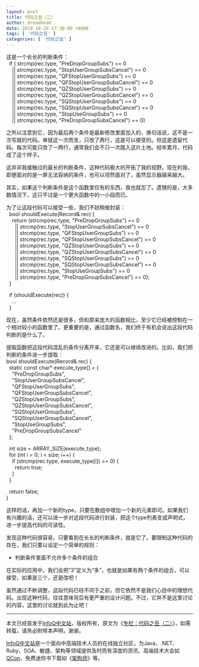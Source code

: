 ```yaml
---
layout: post
title: 代码之丑（二）
author: dreamhead
date: 2010-10-28 17:30:00 +0800
tags: [ '代码之丑' ]
categories: [ '代码之丑' ]
---
```


这是一个长长的判断条件：  
&nbsp; if ( strcmp(rec.type, "PreDropGroupSubs") == 0  
&nbsp;&nbsp;&nbsp; || strcmp(rec.type, "StopUserGroupSubsCancel") == 0  
&nbsp;&nbsp;&nbsp; || strcmp(rec.type, "QFStopUserGroupSubs") == 0  
&nbsp;&nbsp;&nbsp; || strcmp(rec.type, "QFStopUserGroupSubsCancel") == 0  
&nbsp;&nbsp;&nbsp; || strcmp(rec.type, "QZStopUserGroupSubs") == 0  
&nbsp;&nbsp;&nbsp; || strcmp(rec.type, "QZStopUserGroupSubsCancel") == 0  
&nbsp;&nbsp;&nbsp; || strcmp(rec.type, "SQStopUserGroupSubs") == 0  
&nbsp;&nbsp;&nbsp; || strcmp(rec.type, "SQStopUserGroupSubsCancel") == 0  
&nbsp;&nbsp;&nbsp; || strcmp(rec.type, "StopUseGroupSubs") == 0  
&nbsp;&nbsp;&nbsp; || strcmp(rec.type, "PreDropGroupSubsCancel") == 0)  
  
之所以注意到它，因为最后两个条件是最新修改里面加入的，换句话说，这不是一次写就的代码。单就这一次而言，只改了两行，这是可以接受的。但这是遗留代码。每次可能只改了一两行，通常我们会不只一次踏入这片土地。经年累月，代码成了这个样子。  
  
这并非我接触过的最长的判断条件，这种代码极大的开拓了我的视野。现在的我，即便面对的是一屏无法容纳的条件，也可以坦然面对了，虽然显示器越来越大。  
  
其实，如果这个判断条件是这个函数里仅有的东西，我也就忍了。遗憾的是，大多数情况下，这只不过是一个更大函数中的一小段而已。  
  
为了让这段代码可以接受一些，我们不妨稍做封装：  
&nbsp; bool shouldExecute(Record& rec) {  
&nbsp;&nbsp;&nbsp; return (strcmp(rec.type, "PreDropGroupSubs") == 0  
&nbsp;&nbsp;&nbsp;&nbsp;&nbsp; || strcmp(rec.type, "StopUserGroupSubsCancel") == 0  
&nbsp;&nbsp;&nbsp;&nbsp;&nbsp; || strcmp(rec.type, "QFStopUserGroupSubs") == 0  
&nbsp;&nbsp;&nbsp;&nbsp;&nbsp; || strcmp(rec.type, "QFStopUserGroupSubsCancel") == 0  
&nbsp;&nbsp;&nbsp;&nbsp;&nbsp; || strcmp(rec.type, "QZStopUserGroupSubs") == 0  
&nbsp;&nbsp;&nbsp;&nbsp;&nbsp; || strcmp(rec.type, "QZStopUserGroupSubsCancel") == 0  
&nbsp;&nbsp;&nbsp;&nbsp;&nbsp; || strcmp(rec.type, "SQStopUserGroupSubs") == 0  
&nbsp;&nbsp;&nbsp;&nbsp;&nbsp; || strcmp(rec.type, "SQStopUserGroupSubsCancel") == 0  
&nbsp;&nbsp;&nbsp;&nbsp;&nbsp; || strcmp(rec.type, "StopUseGroupSubs") == 0  
&nbsp;&nbsp;&nbsp;&nbsp;&nbsp; || strcmp(rec.type, "PreDropGroupSubsCancel") == 0);  
&nbsp; }  
  
&nbsp; if (shouldExecute(rec)) {  
&nbsp;&nbsp;&nbsp; ...  
&nbsp; }  
  
现在，虽然条件依然还是很多，但和原来庞大的函数相比，至少它已经被控制在一个相对较小的函数里了。更重要的是，通过函数名，我们终于有机会说出这段代码判断的是什么了。  
  
提取函数把这段代码混乱的条件分离开来，它还是可以继续改进的。比如，我们把判断的条件进一步提取：  
bool shouldExecute(Record& rec) {  
&nbsp; static const char\* execute\_type[] = {  
&nbsp;&nbsp;&nbsp; "PreDropGroupSubs",  
&nbsp;&nbsp;&nbsp; "StopUserGroupSubsCancel",  
&nbsp;&nbsp;&nbsp; "QFStopUserGroupSubs",  
&nbsp;&nbsp;&nbsp; "QFStopUserGroupSubsCancel",  
&nbsp;&nbsp;&nbsp; "QZStopUserGroupSubs",  
&nbsp;&nbsp;&nbsp; "QZStopUserGroupSubsCancel",  
&nbsp;&nbsp;&nbsp; "SQStopUserGroupSubs",  
&nbsp;&nbsp;&nbsp; "SQStopUserGroupSubsCancel",  
&nbsp;&nbsp;&nbsp; "StopUseGroupSubs",  
&nbsp;&nbsp;&nbsp; "PreDropGroupSubsCancel"  
&nbsp; };  
  
&nbsp; int size = ARRAY\_SIZE(execute\_type);  
&nbsp; for (int i = 0; i \< size; i++) {  
&nbsp;&nbsp;&nbsp; if (strcmp(rec.type, execute\_type[i]) == 0) {  
&nbsp;&nbsp;&nbsp;&nbsp;&nbsp; return true;  
&nbsp;&nbsp;&nbsp; }  
&nbsp; }  
  
&nbsp; return false;  
}  
  
这样的话，再加一个新的type，只要在数组中增加一个新的元素即可。如果我们有兴趣的话，还可以进一步对这段代码进行封装，把这个type列表变成声明式，进一步提高代码的可读性。  
  
发现这种代码很容易，只要看到在长长的判断条件，就是它了。要限制这种代码的存在，我们只要以设定一个简单的规则：

- 判断条件里面不允许多个条件的组合

在实际的应用中，我们会把“3”定义为“多”，也就是如果有两个条件的组合，可以接受，如果是三个，还是改吧！  
  
虽然通过不断调整，这段代码已经不同于之前，但它依然不是我们心目中的理想代码。出现这种代码，往往意味背后有更严重的设计问题。不过，它并不是这里讨论的内容，这里的讨论就到此为止吧！

* * *

本文已经首发于[InfoQ中文站](http://www.infoq.com/cn)，版权所有，原文为《[专栏：代码之丑（二）](http://www.infoq.com/cn/news/2010/11/ugly-code-2)》，如需转载，请务必附带本声明，谢谢。

[InfoQ中文站](http://www.infoq.com/cn)是一个面向中高端技术人员的在线独立社区，为Java、.NET、Ruby、SOA、敏捷、架构等领域提供及时而有深度的资讯、高端技术大会如[QCon](http://www.qconbeijing.com/)、免费迷你书下载如《[架构师](http://www.infoq.com/cn/architect)》等。


